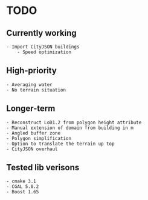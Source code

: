 # TODO
## Currently working
    - Import CityJSON buildings
        - Speed optimization

## High-priority
    - Averaging water
    - No terrain situation

## Longer-term
    - Reconstruct LoD1.2 from polygon height attribute
    - Manual extension of domain from building in m
    - Angled buffer zone
    - Polygon simplification
    - Option to translate the terrain up top
    - CityJSON overhaul

## Tested lib verisons
    - cmake 3.1
    - CGAL 5.0.2
    - Boost 1.65

